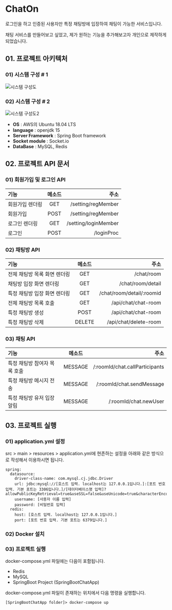 # ChatOn

로그인을 하고 인증된 사용자만 특정 채팅방에 입장하여 채팅이 가능한 서비스입니다.

채팅 서비스를 만들어보고 싶었고, 제가 원하는 기능을 추가해보고자 개인으로 제작하게 되었습니다.

## 01. 프로젝트 아키텍처

### 01) 시스템 구성 # 1

![시스템 구성도](https://user-images.githubusercontent.com/46776745/115690872-72b8c400-a398-11eb-9a82-29f9ba33b430.PNG)

### 02) 시스템 구성 # 2

![시스템 구성도2](https://user-images.githubusercontent.com/46776745/115690930-8532fd80-a398-11eb-86b7-30b91f6a1942.PNG)

 * **OS** : AWS의 Ubuntu 18.04 LTS
 * **language** : openjdk 15
 * **Server Framework** : Spring Boot framework
 * **Socket module** : Socket.io
 * **DataBase** : MySQL, Redis

## 02. 프로젝트 API 문서

### 01) 회원가입 및 로그인 API

| 기능 | 메소드 | 주소 |
| :--- | :---: | ---: |
| 회원가입 렌더링 | GET | /setting/regMember |
| 회원가입 | POST | /setting/regMember |
| 로그인 렌더링| GET | /setting/loginMember |
| 로그인 | POST | /loginProc |

### 02) 채팅방 API

| 기능 | 메소드 | 주소 |
| :--- | :---: | ---: |
| 전체 채팅방 목록 화면 렌더링 | GET | /chat/room |
| 채팅방 입장 화면 렌더링 | GET | /chat/room/detail |
| 특정 채팅방 입장 화면 렌더링 | GET | /chat/room/detail/:roomid |
| 전체 채팅방 목록 호출 | GET | /api/chat/chat-room |
| 특정 채팅방 생성 | POST | /api/chat/chat-room |
| 특정 채팅방 삭제 | DELETE | /api/chat/delete-room |

### 03) 채팅 API

| 기능 | 메소드 | 주소 |
| :--- | :---: | ---: |
| 특정 채팅방 참여자 목록 호출 | MESSAGE | /:roomId/chat.callParticipants |
| 특정 채팅방 메시지 전송 | MESSAGE | /:roomId/chat.sendMessage |
| 특정 채팅방 유저 입장 알림 | MESSAGE | /:roomId/chat.newUser |


## 03. 프로젝트 실행

### 01) application.yml 설정

src > main > resources > application.yml에 현존하는 설정을 아래와 같은 방식으로 작성해서 이용하시면 됩니다.

```{.no-highlight}
spring:
  datasource:
    driver-class-name: com.mysql.cj.jdbc.Driver
    url: jdbc:mysql://[호스트 입력. localhost는 127.0.0.1입니다.]:[포트 번호 입력. 기본 포트는 3306입니다.]/[데이터베이스명 입력]?allowPublicKeyRetrieval=true&useSSL=false&useUnicode=true&characterEncoding=utf8
    username: [사용자 이름 입력]
    password: [비밀번호 입력]
  redis:
    host: [호스트 입력. localhost는 127.0.0.1입니다.]
    port: [포트 번호 입력. 기본 포트는 6379입니다.]
```

### 02) Docker 설치

### 03) 프로젝트 실행

docker-compose.yml 파일에는 다음이 포함됩니다.
* Redis
* MySQL
* SpringBoot Project (SpringBootChatApp)

docker-compose.yml 파일이 존재하는 위치에서 다음 명령을 실행합니다.
```{.no-highlight}
[SpringBootChatApp folder]> docker-compose up
```
